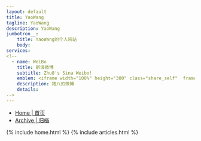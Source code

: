 ```yaml
---
layout: default
title: YaoWang
tagline: YaoWang
description: YaoWang
jumbotron__:
    title: YaoWang的个人网站
    body:  
services: 
<!--
  - name: WeiBo
    title: 新浪微博
    subtitle: Zhu8's Sina Weibo!
    emblem: <iframe width="100%" height="300" class="share_self"  frameborder="0" scrolling="no" src="http://widget.weibo.com/weiboshow/index.php?language=&width=0&height=300&fansRow=2&ptype=0&speed=0&skin=1&isTitle=0&noborder=1&isWeibo=1&isFans=0&uid=1619722161&verifier=918e85d6&dpc=1"></iframe>
    description: 猪八的微博
    details: 
-->
---
```

<!-- Nav tabs -->
<ul class="nav nav-pills nav-justifiedx">
    <li class="active"><a href="/">Home | 首页</a></li>
    <li class=""><a href="/archive.html">Archive | 归档</a></li>
</ul>
{% include home.html %}
{% include articles.html %}
